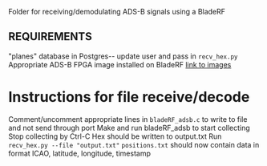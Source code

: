 Folder for receiving/demodulating ADS-B signals using a BladeRF
## REQUIREMENTS
"planes" database in Postgres-- update user and pass in ```recv_hex.py```
Appropriate ADS-B FPGA image installed on BladeRF [link to images](https://www.nuand.com/fpga_images/)

# Instructions for file receive/decode
Comment/uncomment appropriate lines in ```bladeRF_adsb.c``` to write to file and not send through port
Make and run bladeRF_adsb to start collecting
Stop collecting by Ctrl-C
Hex should be written to output.txt
Run ```recv_hex.py --file "output.txt"```
```positions.txt``` should now contain data in format ICAO, latitude, longitude, timestamp